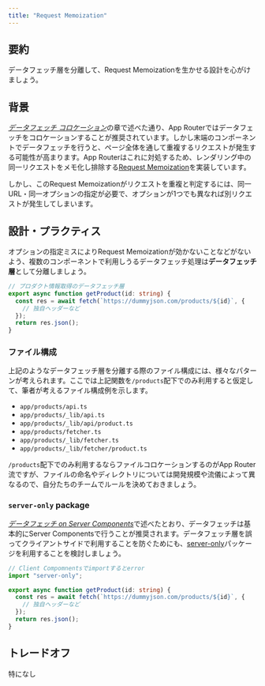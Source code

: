 ```yaml
---
title: "Request Memoization"
---
```


## 要約

データフェッチ層を分離して、Request Memoizationを生かせる設計を心がけましょう。

## 背景

[_データフェッチ コロケーション_](part_1_colocation)の章で述べた通り、App Routerではデータフェッチをコロケーションすることが推奨されています。しかし末端のコンポーネントでデータフェッチを行うと、ページ全体を通して重複するリクエストが発生する可能性が高まります。App Routerはこれに対処するため、レンダリング中の同一リクエストをメモ化し排除する[Request Memoization](https://nextjs.org/docs/app/building-your-application/caching#request-memoization)を実装しています。

しかし、このRequest Memoizationがリクエストを重複と判定するには、同一URL・同一オプションの指定が必要で、オプションが1つでも異なれば別リクエストが発生してしまいます。

## 設計・プラクティス

オプションの指定ミスによりRequest Memoizationが効かないことなどがないよう、複数のコンポーネントで利用しうるデータフェッチ処理は**データフェッチ層**として分離しましょう。

```ts
// プロダクト情報取得のデータフェッチ層
export async function getProduct(id: string) {
  const res = await fetch(`https://dummyjson.com/products/${id}`, {
    // 独自ヘッダーなど
  });
  return res.json();
}
```

### ファイル構成

上記のようなデータフェッチ層を分離する際のファイル構成には、様々なパターンが考えられます。ここでは上記関数を`/products`配下でのみ利用すると仮定して、筆者が考えるファイル構成例を示します。

- `app/products/api.ts`
- `app/products/_lib/api.ts`
- `app/products/_lib/api/product.ts`
- `app/products/fetcher.ts`
- `app/products/_lib/fetcher.ts`
- `app/products/_lib/fetcher/product.ts`

`/products`配下でのみ利用するならファイルコロケーションするのがApp Router流ですが、ファイルの命名やディレクトリについては開発規模や流儀によって異なるので、自分たちのチームでルールを決めておきましょう。

### `server-only` package

[_データフェッチ on Server Components_](part_1_server_components)で述べたとおり、データフェッチは基本的にServer Componentsで行うことが推奨されます。データフェッチ層を誤ってクライアントサイドで利用することを防ぐためにも、[server-only](https://www.npmjs.com/package/server-only)パッケージを利用することを検討しましょう。

```ts
// Client Compomnentsでimportするとerror
import "server-only";

export async function getProduct(id: string) {
  const res = await fetch(`https://dummyjson.com/products/${id}`, {
    // 独自ヘッダーなど
  });
  return res.json();
}
```

## トレードオフ

特になし

